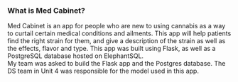 ### What is Med Cabinet?

Med Cabinet is an app for people who are new to using cannabis as a way to curtail certain medical conditions
and ailments.  This app will help patients find the right strain for them, and give a description of the strain as well as 
the effects, flavor and type. This app was built using Flask, as well as a PostgreSQL database hosted on ElephantSQL.  
My team was asked to build the Flask app and the Postgres database. The DS team in Unit 4 was responsible for the model 
used in this app.


